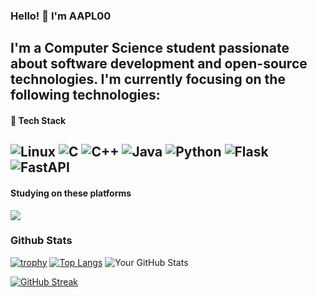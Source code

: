 ### Hello! 👋 I'm AAPL00

I'm a **Computer Science** student passionate about software development and open-source technologies. I'm currently focusing on the following technologies:
---
#### 🔧 Tech Stack
![Linux](https://img.shields.io/badge/Linux-FCC624?style=for-the-badge&logo=linux&logoColor=black)
![C](https://img.shields.io/badge/C-A8B9CC?style=for-the-badge&logo=c&logoColor=white)
![C++](https://img.shields.io/badge/C++-00599C?style=for-the-badge&logo=c%2B%2B&logoColor=white)
![Java](https://img.shields.io/badge/java-%23ED8B00.svg?style=for-the-badge&logo=openjdk&logoColor=white)
![Python](https://img.shields.io/badge/python-3670A0?style=for-the-badge&logo=python&logoColor=ffdd54)
![Flask](https://img.shields.io/badge/Flask-000000?style=for-the-badge&logo=flask&logoColor=white)
![FastAPI](https://img.shields.io/badge/FastAPI-009688?style=for-the-badge&logo=fastapi&logoColor=white)
---
#### Studying on these platforms
![](https://leetcard.jacoblin.cool/AAPL00?ext=heatmap)
<!--img src="https://leetcode-badge-showcase.vercel.app/api?username={AAPL00}&animated=true" alt="LeetCode Badges"/-->

<!--![Codeforces Stats](https://codeforces-stats-api.herokuapp.com/stats/AAPL00)-->

### Github Stats
[![trophy](https://github-profile-trophy.vercel.app/?username=AAPL00)](https://github.com/ryo-ma/github-profile-trophy)
[![Top Langs](https://github-readme-stats.vercel.app/api/top-langs/?username=AAPL00)](https://github.com/anuraghazra/github-readme-stats)
![Your GitHub Stats](https://github-readme-stats.vercel.app/api?username=AAPL00&show_icons=true&theme=default)

[![GitHub Streak](https://github-readme-streak-stats.herokuapp.com/?user=AAPL00&theme=default)](https://git.io/streak-stats)
